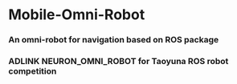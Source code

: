# Mobile-Omni-Robot
### An omni-robot for navigation based on ROS package
### ADLINK NEURON_OMNI_ROBOT for Taoyuna ROS robot competition
